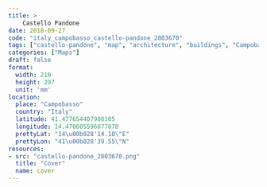 ```yaml
---
title: > 
    Castello Pandone
date: 2018-09-27
code: "italy_campobasso_castello-pandone_2803670"
tags: ["castello-pandone", "map", "architecture", "buildings", "Campobasso", "Italy"]
categories: ["Maps"]
draft: false
format:
  width: 210
  height: 297
  unit: 'mm'
location:
  place: "Campobasso"
  country: "Italy"
  latitude: 41.477654407908105
  longitude: 14.470605596877878
  prettyLat: "14\u00b028'14.18\"E"
  prettyLon: "41\u00b028'39.55\"N"
resources:
- src: "castello-pandone_2803670.png"
  title: "Cover"
  name: cover
---
```

